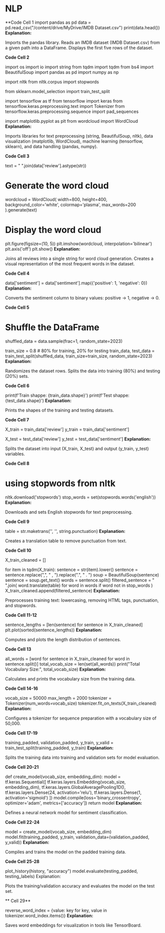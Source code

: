 # NLP
**Code Cell 1
import pandas as pd
data = pd.read_csv("/content/drive/MyDrive/IMDB Dataset.csv")
print(data.head())
**Explanation:**

Imports the pandas library.
Reads an IMDB dataset (IMDB Dataset.csv) from a given path into a DataFrame.
Displays the first five rows of the dataset.

**Code Cell 2**

import os
import io
import string
from tqdm import tqdm
from bs4 import BeautifulSoup
import pandas as pd
import numpy as np

import nltk
from nltk.corpus import stopwords

from sklearn.model_selection import train_test_split

import tensorflow as tf
from tensorflow import keras
from tensorflow.keras.preprocessing.text import Tokenizer
from tensorflow.keras.preprocessing.sequence import pad_sequences

import matplotlib.pyplot as plt
from wordcloud import WordCloud
**Explanation:**

Imports libraries for text preprocessing (string, BeautifulSoup, nltk), data visualization (matplotlib, WordCloud), machine learning (tensorflow, sklearn), and data handling (pandas, numpy).

**Code Cell 3**

text = " ".join(data['review'].astype(str))

# Generate the word cloud
wordcloud = WordCloud(
    width=800,
    height=400,
    background_color='white',
    colormap='plasma',
    max_words=200
).generate(text)

# Display the word cloud
plt.figure(figsize=(10, 5))
plt.imshow(wordcloud, interpolation='bilinear')
plt.axis('off')
plt.show()
**Explanation:**

Joins all reviews into a single string for word cloud generation.
Creates a visual representation of the most frequent words in the dataset.

**Code Cell 4**

data['sentiment'] = data['sentiment'].map({'positive': 1, 'negative': 0})
**Explanation:**

Converts the sentiment column to binary values: positive → 1, negative → 0.

**Code Cell 5**

# Shuffle the DataFrame
shuffled_data = data.sample(frac=1, random_state=2023)

train_size = 0.8  # 80% for training, 20% for testing
train_data, test_data = train_test_split(shuffled_data, train_size=train_size, random_state=2023)
**Explanation:**

Randomizes the dataset rows.
Splits the data into training (80%) and testing (20%) sets.

**Code Cell 6**

print(f'Train shappe: {train_data.shape}')
print(f'Test shappe: {test_data.shape}')
**Explanation:**

Prints the shapes of the training and testing datasets.

**Code Cell 7**

X_train = train_data['review']
y_train = train_data['sentiment']

X_test = test_data['review']
y_test = test_data['sentiment']
**Explanation:**

Splits the dataset into input (X_train, X_test) and output (y_train, y_test) variables.

**Code Cell 8**

# using stopwords from nltk
nltk.download('stopwords')
stop_words = set(stopwords.words('english'))
**Explanation:**

Downloads and sets English stopwords for text preprocessing.

**Code Cell 9**

table = str.maketrans('', '', string.punctuation)
**Explanation:**

Creates a translation table to remove punctuation from text.

**Code Cell 10**

X_train_cleaned = []

for item in tqdm(X_train):
    sentence = str(item).lower()
    sentence = sentence.replace(",", " , ").replace(".", " . ")
    soup = BeautifulSoup(sentence)
    sentence = soup.get_text()
    words = sentence.split()
    filtered_sentence = " ".join(
        word.translate(table) for word in words if word not in stop_words
    )
    X_train_cleaned.append(filtered_sentence)
**Explanation:**

Preprocesses training text: lowercasing, removing HTML tags, punctuation, and stopwords.

**Code Cell 11-12**

sentence_lengths = [len(sentence) for sentence in X_train_cleaned]
plt.plot(sorted(sentence_lengths))
**Explanation:**

Computes and plots the length distribution of sentences.

**Code Cell 13**

all_words = [word for sentence in X_train_cleaned for word in sentence.split()]
total_vocab_size = len(set(all_words))
print("Total Vocabulary Size:", total_vocab_size)
**Explanation:**

Calculates and prints the vocabulary size from the training data.

**Code Cell 14-16**

vocab_size = 50000
max_length = 2000
tokenizer = Tokenizer(num_words=vocab_size)
tokenizer.fit_on_texts(X_train_cleaned)
**Explanation:**

Configures a tokenizer for sequence preparation with a vocabulary size of 50,000.

**Code Cell 17-19**

training_padded, validation_padded, y_train, y_valid = train_test_split(training_padded, y_train)
**Explanation:**

Splits the training data into training and validation sets for model evaluation.

**Code Cell 20-21**

def create_model(vocab_size, embedding_dim):
    model = tf.keras.Sequential([
        tf.keras.layers.Embedding(vocab_size, embedding_dim),
        tf.keras.layers.GlobalAveragePooling1D(),
        tf.keras.layers.Dense(24, activation='relu'),
        tf.keras.layers.Dense(1, activation='sigmoid')
    ])
    model.compile(loss='binary_crossentropy', optimizer='adam', metrics=['accuracy'])
    return model
**Explanation:**

Defines a neural network model for sentiment classification.

**Code Cell 22-24**

model = create_model(vocab_size, embedding_dim)
model.fit(training_padded, y_train, validation_data=(validation_padded, y_valid))
**Explanation:**

Compiles and trains the model on the padded training data.

**Code Cell 25-28**

plot_history(history, "accuracy")
model.evaluate(testing_padded, testing_labels)
Explanation:

Plots the training/validation accuracy and evaluates the model on the test set.

** Cell 29**

reverse_word_index = {value: key for key, value in tokenizer.word_index.items()}
**Explanation:**

Saves word embeddings for visualization in tools like TensorBoard.
